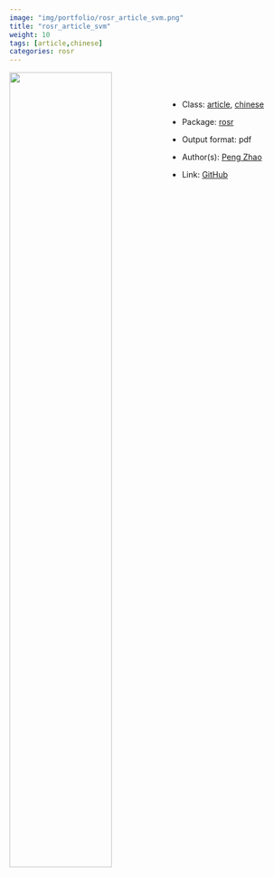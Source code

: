 ```yaml
---
image: "img/portfolio/rosr_article_svm.png"
title: "rosr_article_svm"
weight: 10
tags: [article,chinese]
categories: rosr
---
```




<!--more-->

<p><a href="../../img/portfolio/rosr_article_svm.png"><img class = "jf-image-shadow" src="../../img/portfolio/rosr_article_svm.png" width="60%"  align="left"></a></p>

<br><br>

- Class: [article](../../tags/article), [chinese](../../tags/chinese)
- Package: [rosr](rosr)
- Output format: pdf

- Author(s): [Peng Zhao](https://pzhao.org)
- Link: [GitHub](https://github.com/pzhaonet/rosr)


